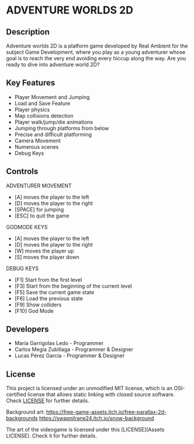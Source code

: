 # ADVENTURE WORLDS 2D

## Description

Adventure worlds 2D is a platform game developed by Real Ambient for the subject Game Development, where you play as a young adventurer whose goal is to reach the very end avoiding every hiccup along the way. Are you ready to dive into adventure world 2D?

## Key Features

 - Player Movement and Jumping
 - Load and Save Feature
 - Player physics
 - Map collisions detection
 - Player walk/jump/die animations
 - Jumping through platforms from below
 - Precise and difficult platforming
 - Camera Movement
 - Numerous scenes
 - Debug Keys



 
## Controls

 ADVENTURER MOVEMENT
 - [A] moves the player to the left
 - [D] moves the player to the right
 - [SPACE] for jumping
 - [ESC] to quit the game

 GODMODE KEYS 
 - [A] moves the player to the left
 - [D] moves the player to the right
 - [W] moves the player up
 - [S] moves the player down

 DEBUG KEYS
 - [F1] Start from the first level
 - [F3] Start from the beginning of the current level
 - [F5] Save the current game state
 - [F6] Load the previous state 
 - [F9] Show colliders
 - [F10] God Mode

## Developers

 - Maria Garrigolas Ledo - Programmer
 - Carlos Megia Zubillaga - Programmer & Designer
 - Lucas Pérez García - Programmer & Designer

## License

This project is licensed under an unmodified MIT license, which is an OSI-certified license that allows static linking with closed source software. Check [LICENSE](LICENSE) for further details.


Background art: https://free-game-assets.itch.io/free-parallax-2d-backgrounds
https://swapnilrane24.itch.io/snow-background

The art of the videogame is licensed under this [LICENSE](Assets LICENSE). Check it for further details.


